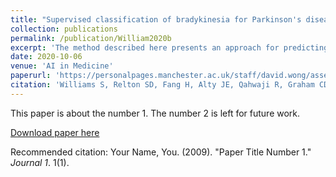 ```yaml
---
title: "Supervised classification of bradykinesia for Parkinson's disease from smartphone video"
collection: publications
permalink: /publication/William2020b
excerpt: 'The method described here presents an approach for predicting bradykinesia from videos of fingertapping tests. The method is robust to lighting conditions and camera positioning. On a set of pilot data, accuracy of bradykinesia prediction is comparable to that recorded by blinded human experts'
date: 2020-10-06
venue: 'AI in Medicine'
paperurl: 'https://personalpages.manchester.ac.uk/staff/david.wong/assets/Papers/2019Williams.pdf'
citation: 'Williams S, Relton SD, Fang H, Alty JE, Qahwaji R, Graham CD,  Wong DC &quot;Supervised classification of bradykinesia for Parkinson's disease from smartphone video.&quot; <i>42nd Annual International Conference of the IEEE Engineering in Medicine & Biology Society (EMBC)</i>.'
---
```

This paper is about the number 1. The number 2 is left for future work.

[Download paper here](http://academicpages.github.io/files/paper1.pdf)

Recommended citation: Your Name, You. (2009). "Paper Title Number 1." <i>Journal 1</i>. 1(1).